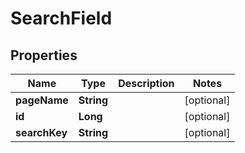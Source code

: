 

# SearchField


## Properties

Name | Type | Description | Notes
------------ | ------------- | ------------- | -------------
**pageName** | **String** |  |  [optional]
**id** | **Long** |  |  [optional]
**searchKey** | **String** |  |  [optional]



